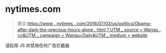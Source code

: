 # nytimes.com

> 原文:[https://www . nytimes . com/2016/07/03/us/politics/Obama-after-dark-the-precious-hours-alone . html？UTM _ source = Wanqu . co&UTM _ campaign = Wanqu+Daily&UTM _ medium = website](https://www.nytimes.com/2016/07/03/us/politics/obama-after-dark-the-precious-hours-alone.html?utm_source=wanqu.co&utm_campaign=Wanqu+Daily&utm_medium=website)

请启用 JS 并禁用任何广告拦截器